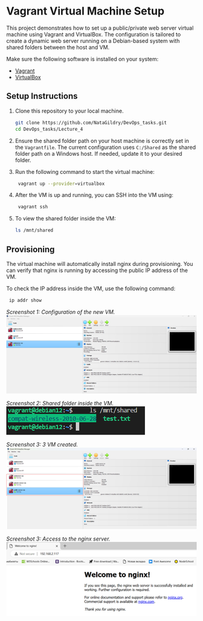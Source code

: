 # Vagrant Virtual Machine Setup

This project demonstrates how to set up a public/private web server virtual machine using Vagrant and VirtualBox. The configuration is tailored to create a dynamic web server running on a Debian-based system with shared folders between the host and VM.

Make sure the following software is installed on your system:
- [Vagrant](https://www.vagrantup.com/downloads)
- [VirtualBox](https://www.virtualbox.org/wiki/Downloads)

## Setup Instructions

1. Clone this repository to your local machine.
    ```bash
    git clone https://github.com/NataGildry/DevOps_tasks.git
    cd DevOps_tasks/Lecture_4
    ```

2. Ensure the shared folder path on your host machine is correctly set in the `Vagrantfile`. The current configuration uses `C:/Shared` as the shared folder path on a Windows host. If needed, update it to your desired folder.

3. Run the following command to start the virtual machine:
    ``` bash
     vagrant up --provider=virtualbox
    ```

4. After the VM is up and running, you can SSH into the VM using:
    ``` bash
     vagrant ssh
    ```

5. To view the shared folder inside the VM:
    ``` bash 
    ls /mnt/shared
    ```

## Provisioning

The virtual machine will automatically install nginx during provisioning. You can verify that nginx is running by accessing the public IP address of the VM.

To check the IP address inside the VM, use the following command:
```bash
 ip addr show
```
_Screenshot 1: Configuration of the new VM._
![alt text](image.png)

_Screenshot 2: Shared folder inside the VM._
![alt text](image-1.png)

_Screenshot 3: 3 VM created._
![alt text](image-2.png)

_Screenshot 3: Access to the nginx server._
![alt text](image-3.png)